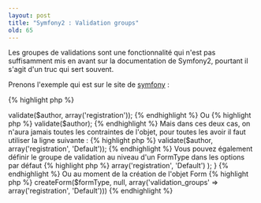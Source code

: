 ```yaml
---
layout: post
title: "Symfony2 : Validation groups"
old: 65
---
```


Les groupes de validations sont une fonctionnalité qui n'est pas suffisamment mis en avant sur la documentation de Symfony2, pourtant il s'agit d'un truc qui sert souvent.

Prenons l'exemple qui est sur le site de [symfony](http://symfony.com/doc/current/book/validation.html#validation-groups) :

{% highlight php %}
<?php
// src/Acme/BlogBundle/Entity/User.php
namespace Acme\BlogBundle\Entity;

use Symfony\Component\Security\Core\User\UserInterface;
use Symfony\Component\Validator\Constraints as Assert;

class User implements UserInterface
{
    /**
    * @Assert\Email(groups={"registration"})
    */
    private $email;

    /**
    * @Assert\NotBlank(groups={"registration"})
    * @Assert\MinLength(limit=7, groups={"registration"})
    */
    private $password;

    /**
    * @Assert\MinLength(2)
    */
    private $city;
}
{% endhighlight %}

Lorsque l'on veut valider son objet, on va utiliser la méthode suivante

{% highlight php %}
<?php
$errors = $validator->validate($author, array('registration'));
{% endhighlight %}

Ou

{% highlight php %}
<?php
$errors = $validator->validate($author);
{% endhighlight %}

Mais dans ces deux cas, on n'aura jamais toutes les contraintes de l'objet, pour toutes les avoir il faut utiliser la ligne suivante :

{% highlight php %}
<?php
$errors = $validator->validate($author, array('registration', 'Default'));
{% endhighlight %}

Vous pouvez également définir le groupe de validation au niveau d'un FormType dans les options par défaut

{% highlight php %}
<?php
public function getDefaultOptions()
{
    return array(
        'validation_groups' => array('registration', 'Default')
    );
}
{% endhighlight %}

Ou au moment de la création de l'objet Form

{% highlight php %}
<?php
$this->createForm($formType, null, array('validation_groups' => array('registration', 'Default')))
{% endhighlight %}
